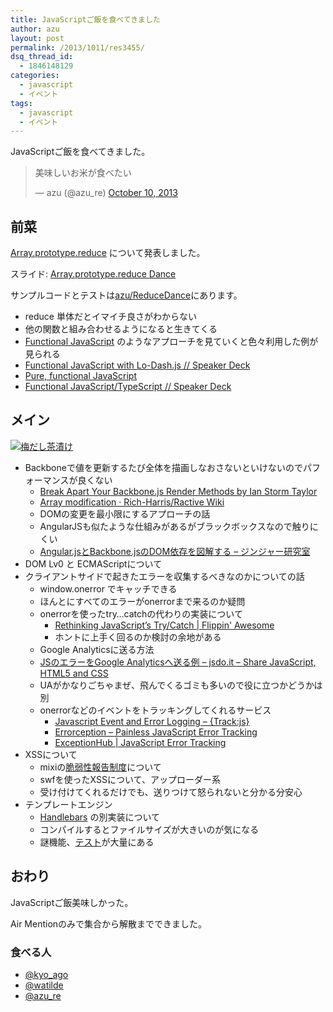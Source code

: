```yaml
---
title: JavaScriptご飯を食べてきました
author: azu
layout: post
permalink: /2013/1011/res3455/
dsq_thread_id:
  - 1846148129
categories:
  - javascript
  - イベント
tags:
  - javascript
  - イベント
---
```

<p>JavaScriptご飯を食べてきました。</p>
<blockquote class="twitter-tweet"><p>美味しいお米が食べたい</p>
<p>&mdash; azu (@azu_re) <a href="https://twitter.com/azu_re/statuses/388233056403738624">October 10, 2013</a></p></blockquote>
<p><script async src="//platform.twitter.com/widgets.js" charset="utf-8"></script></p>
<h2>前菜</h2>
<p><a href="https://developer.mozilla.org/ja/docs/Web/JavaScript/Reference/Global_Objects/Array/reduce" title="Array.prototype.reduce">Array.prototype.reduce</a> について発表しました。</p>
<p>スライド: <a href="https://azu.github.io//slide/JSGohan/reduce.html">Array.prototype.reduce Dance</a></p>
<p>サンプルコードとテストは<a href="https://github.com/azu/ReduceDance" title="azu/ReduceDance">azu/ReduceDance</a>にあります。</p>
<ul>
<li>reduce 単体だとイマイチ良さがわからない</li>
<li>他の関数と組み合わせるようになると生きてくる</li>
<li><a href="http://www.functionaljavascript.com/" title="Functional JavaScript">Functional JavaScript</a> のようなアプローチを見ていくと色々利用した例が見られる</li>
<li><a href="https://speakerdeck.com/1000ch/functional-javascript-with-lo-dash-dot-js" title="Functional JavaScript with Lo-Dash.js // Speaker Deck">Functional JavaScript with Lo-Dash.js // Speaker Deck</a></li>
<li><a href="http://cjohansen.no/talks/2012/sdc-functional/#1" title="Pure, functional JavaScript">Pure, functional JavaScript</a></li>
<li><a href="https://speakerdeck.com/yaakaito/typescript" title="Functional JavaScript/TypeScript // Speaker Deck">Functional JavaScript/TypeScript // Speaker Deck</a></li>
</ul>
<h2>メイン</h2>
<p><a href="http://www.dashichazuke-en.com/index.php"><img src="http://byo.co.jp/news/wp-content/uploads/2013/10/cha_131003.jpg" alt="梅だし茶漬け" /></a></p>
<ul>
<li>Backboneで値を更新するたび全体を描画しなおさないといけないのでパフォーマンスが良くない
<ul>
<li><a href="http://ianstormtaylor.com/break-apart-your-backbonejs-render-methods/" title="Break Apart Your Backbone.js Render Methods by Ian Storm Taylor">Break Apart Your Backbone.js Render Methods by Ian Storm Taylor</a></li>
<li><a href="https://github.com/Rich-Harris/Ractive/wiki/Array-modification#performance-and-ui-benefits" title="Array modification · Rich-Harris/Ractive Wiki">Array modification · Rich-Harris/Ractive Wiki</a></li>
<li>DOMの変更を最小限にするアプローチの話</li>
<li>AngularJSも似たような仕組みがあるがブラックボックスなので触りにくい</li>
<li><a href="http://jinjor-labo.hatenablog.com/entry/2013/06/19/062931" title="Angular.jsとBackbone.jsのDOM依存を図解する - ジンジャー研究室">Angular.jsとBackbone.jsのDOM依存を図解する &#8211; ジンジャー研究室</a></li>
</ul>
</li>
<li>DOM Lv0 と ECMAScriptについて</li>
<li>クライアントサイドで起きたエラーを収集するべきなのかについての話
<ul>
<li>window.onerror でキャッチできる</li>
<li>ほんとにすべてのエラーがonerrorまで来るのか疑問</li>
<li>onerrorを使ったtry…catchの代わりの実装について
<ul>
<li><a href="http://flippinawesome.org/2013/09/30/rethinking-javascripts-trycatch/" title="Rethinking JavaScript’s Try/Catch | Flippin&#39; Awesome">Rethinking JavaScript’s Try/Catch | Flippin&#39; Awesome</a></li>
<li>ホントに上手く回るのか検討の余地がある</li>
</ul>
</li>
<li>Google Analyticsに送る方法</li>
<li><a href="http://jsdo.it/kyo_ago/dQoR" title="JSのエラーをGoogle Analyticsへ送る例 - jsdo.it - Share JavaScript, HTML5 and CSS">JSのエラーをGoogle Analyticsへ送る例 &#8211; jsdo.it &#8211; Share JavaScript, HTML5 and CSS</a></li>
<li>UAがかなりごちゃまぜ、飛んでくるゴミも多いので役に立つかどうかは別</li>
<li>onerrorなどのイベントをトラッキングしてくれるサービス
<ul>
<li><a href="http://trackjs.com/" title="Javascript Event and Error Logging - {Track:js}">Javascript Event and Error Logging &#8211; {Track:js}</a></li>
<li><a href="http://errorception.com/" title="Errorception - Painless JavaScript Error Tracking">Errorception &#8211; Painless JavaScript Error Tracking</a></li>
<li><a href="http://www.exceptionhub.com/" title="ExceptionHub | JavaScript Error Tracking">ExceptionHub | JavaScript Error Tracking</a></li>
</ul>
</li>
</ul>
</li>
<li>XSSについて
<ul>
<li>mixiの<a href="https://developer.mixi.co.jp/inquiry/security/" title="脆弱性報告制度">脆弱性報告制度</a>について</li>
<li>swfを使ったXSSについて、アップローダー系</li>
<li>受け付けてくれるだけでも、送りつけて怒られないと分かる分安心</li>
</ul>
</li>
<li>テンプレートエンジン
<ul>
<li><a href="http://handlebarsjs.com/" title="Handlebars">Handlebars</a> の別実装について</li>
<li>コンパイルするとファイルサイズが大きいのが気になる</li>
<li>謎機能、<a href="https://github.com/wycats/handlebars.js/tree/master/spec">テスト</a>が大量にある</li>
</ul>
</li>
</ul>
<h2>おわり</h2>
<p>JavaScriptご飯美味しかった。</p>
<p>Air Mentionのみで集合から解散までできました。</p>
<h3>食べる人</h3>
<ul>
<li><a href="https://twitter.com/kyo_ago" title="@kyo_ago">@kyo_ago</a></li>
<li><a href="https://twitter.com/watilde" title="@watilde">@watilde</a></li>
<li><a href="https://twitter.com/azu_re" title="@azu_re">@azu_re</a></li>
</ul>

